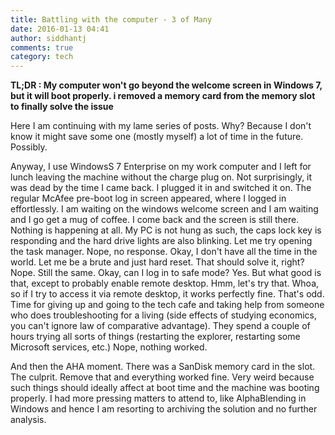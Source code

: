 ```yaml
---
title: Battling with the computer - 3 of Many
date: 2016-01-13 04:41
author: siddhantj
comments: true
category: tech
---
```

<strong>TL;DR : My computer won't go beyond the welcome screen in Windows 7, but it will boot properly. i removed a memory card from the memory slot to finally solve the issue</strong>

Here I am continuing with my lame series of posts. Why? Because I don't know it might save some one (mostly myself) a lot of time in the future. Possibly.

Anyway, I use WindowsS 7 Enterprise on my work computer and I left for lunch leaving the machine without the charge plug on. Not surprisingly, it was dead by the time I came back. I plugged it in and switched it on. The regular McAfee pre-boot log in screen appeared, where I logged in effortlessly. I am waiting on the windows welcome screen and I am waiting and I go get a mug of coffee. I come back and the screen is still there. Nothing is happening at all. My PC is not hung as such, the caps lock key is responding and the hard drive lights are also blinking. Let me try opening the task manager. Nope, no response. Okay, I don't have all the time in the world. Let me be a brute and just hard reset. That should solve it, right? Nope. Still the same. Okay, can I log in to safe mode? Yes. But what good is that, except to probably enable remote desktop. Hmm, let's try that. Whoa, so if I try to access it via remote desktop, it works perfectly fine. That's odd. Time for giving up and going to the tech cafe and taking help from someone who does troubleshooting for a living (side effects of studying economics, you can't ignore law of comparative advantage).
They spend a couple of hours trying all sorts of things (restarting the explorer, restarting some Microsoft services, etc.) Nope, nothing worked.

And then the AHA moment. There was a SanDisk memory card in the slot. The culprit. Remove that and everything worked fine. Very weird because such things should ideally affect at boot time and the machine was booting properly. I had more pressing matters to attend to, like AlphaBlending in Windows and hence I am resorting to archiving the solution and no further analysis.
